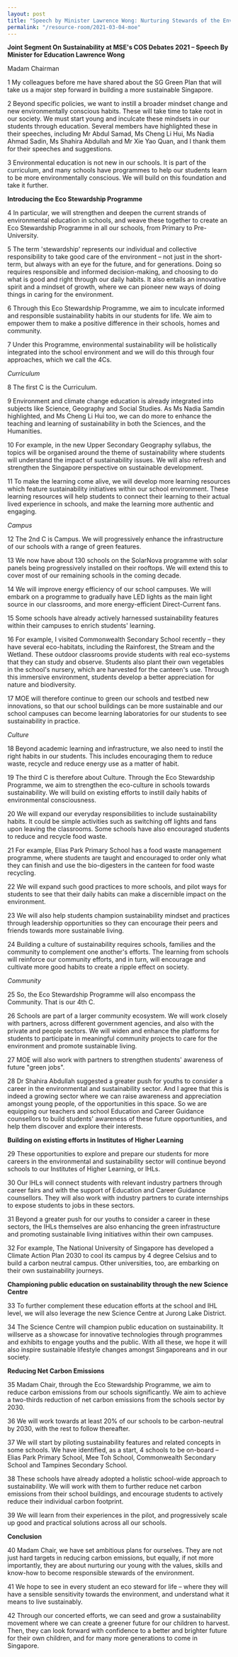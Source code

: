 ```yaml
---
layout: post
title: "Speech by Minister Lawrence Wong: Nurturing Stewards of the Environment"
permalink: "/resource-room/2021-03-04-moe"
---
```


**Joint Segment On Sustainability at MSE&#39;s COS Debates 2021 – Speech By Minister for Education Lawrence Wong**

Madam Chairman

1 My colleagues before me have shared about the SG Green Plan that will take us a major step forward in building a more sustainable Singapore.

2 Beyond specific policies, we want to instill a broader mindset change and new environmentally conscious habits. These will take time to take root in our society. We must start young and inculcate these mindsets in our students through education. Several members have highlighted these in their speeches, including Mr Abdul Samad, Ms Cheng Li Hui, Ms Nadia Ahmad Sadin, Ms Shahira Abdullah and Mr Xie Yao Quan, and I thank them for their speeches and suggestions.

3 Environmental education is not new in our schools. It is part of the curriculum, and many schools have programmes to help our students learn to be more environmentally conscious. We will build on this foundation and take it further.

**Introducing the Eco Stewardship Programme**

4 In particular, we will strengthen and deepen the current strands of environmental education in schools, and weave these together to create an Eco Stewardship Programme in all our schools, from Primary to Pre-University.

5 The term &#39;stewardship&#39; represents our individual and collective responsibility to take good care of the environment – not just in the short-term, but always with an eye for the future, and for generations. Doing so requires responsible and informed decision-making, and choosing to do what is good and right through our daily habits. It also entails an innovative spirit and a mindset of growth, where we can pioneer new ways of doing things in caring for the environment.

6 Through this Eco Stewardship Programme, we aim to inculcate informed and responsible sustainability habits in our students for life. We aim to empower them to make a positive difference in their schools, homes and community.

7 Under this Programme, environmental sustainability will be holistically integrated into the school environment and we will do this through four approaches, which we call the 4Cs.

_Curriculum_

8 The first C is the Curriculum.

9 Environment and climate change education is already integrated into subjects like Science, Geography and Social Studies. As Ms Nadia Samdin highlighted, and Ms Cheng Li Hui too, we can do more to enhance the teaching and learning of sustainability in both the Sciences, and the Humanities.

10 For example, in the new Upper Secondary Geography syllabus, the topics will be organised around the theme of sustainability where students will understand the impact of sustainability issues. We will also refresh and strengthen the Singapore perspective on sustainable development.

11 To make the learning come alive, we will develop more learning resources which feature sustainability initiatives within our school environment. These learning resources will help students to connect their learning to their actual lived experience in schools, and make the learning more authentic and engaging.

_Campus_

12 The 2nd C is Campus. We will progressively enhance the infrastructure of our schools with a range of green features.

13 We now have about 130 schools on the SolarNova programme with solar panels being progressively installed on their rooftops. We will extend this to cover most of our remaining schools in the coming decade.

14 We will improve energy efficiency of our school campuses. We will embark on a programme to gradually have LED lights as the main light source in our classrooms, and more energy-efficient Direct-Current fans.

15 Some schools have already actively harnessed sustainability features within their campuses to enrich students&#39; learning.

16 For example, I visited Commonwealth Secondary School recently – they have several eco-habitats, including the Rainforest, the Stream and the Wetland. These outdoor classrooms provide students with real eco-systems that they can study and observe. Students also plant their own vegetables in the school&#39;s nursery, which are harvested for the canteen&#39;s use. Through this immersive environment, students develop a better appreciation for nature and biodiversity.

17 MOE will therefore continue to green our schools and testbed new innovations, so that our school buildings can be more sustainable and our school campuses can become learning laboratories for our students to see sustainability in practice.

_Culture_

18 Beyond academic learning and infrastructure, we also need to instil the right habits in our students. This includes encouraging them to reduce waste, recycle and reduce energy use as a matter of habit.

19 The third C is therefore about Culture. Through the Eco Stewardship Programme, we aim to strengthen the eco-culture in schools towards sustainability. We will build on existing efforts to instill daily habits of environmental consciousness.

20 We will expand our everyday responsibilities to include sustainability habits. It could be simple activities such as switching off lights and fans upon leaving the classrooms. Some schools have also encouraged students to reduce and recycle food waste.

21 For example, Elias Park Primary School has a food waste management programme, where students are taught and encouraged to order only what they can finish and use the bio-digesters in the canteen for food waste recycling.

22 We will expand such good practices to more schools, and pilot ways for students to see that their daily habits can make a discernible impact on the environment.

23 We will also help students champion sustainability mindset and practices through leadership opportunities so they can encourage their peers and friends towards more sustainable living.

24 Building a culture of sustainability requires schools, families and the community to complement one another&#39;s efforts. The learning from schools will reinforce our community efforts, and in turn, will encourage and cultivate more good habits to create a ripple effect on society.

_Community_

25 So, the Eco Stewardship Programme will also encompass the Community. That is our 4th C.

26 Schools are part of a larger community ecosystem. We will work closely with partners, across different government agencies, and also with the private and people sectors. We will widen and enhance the platforms for students to participate in meaningful community projects to care for the environment and promote sustainable living.

27 MOE will also work with partners to strengthen students&#39; awareness of future &quot;green jobs&quot;.

28 Dr Shahira Abdullah suggested a greater push for youths to consider a career in the environmental and sustainability sector. And I agree that this is indeed a growing sector where we can raise awareness and appreciation amongst young people, of the opportunities in this space. So we are equipping our teachers and school Education and Career Guidance counsellors to build students&#39; awareness of these future opportunities, and help them discover and explore their interests.

**Building on existing efforts in Institutes of Higher Learning**

29 These opportunities to explore and prepare our students for more careers in the environmental and sustainability sector will continue beyond schools to our Institutes of Higher Learning, or IHLs.

30 Our IHLs will connect students with relevant industry partners through career fairs and with the support of Education and Career Guidance counsellors. They will also work with industry partners to curate internships to expose students to jobs in these sectors.

31 Beyond a greater push for our youths to consider a career in these sectors, the IHLs themselves are also enhancing the green infrastructure and promoting sustainable living initiatives within their own campuses.

32 For example, The National University of Singapore has developed a Climate Action Plan 2030 to cool its campus by 4 degree Celsius and to build a carbon neutral campus. Other universities, too, are embarking on their own sustainability journeys.

**Championing public education on sustainability through the new Science Centre**

33 To further complement these education efforts at the school and IHL level, we will also leverage the new Science Centre at Jurong Lake District.

34 The Science Centre will champion public education on sustainability. It willserve as a showcase for innovative technologies through programmes and exhibits to engage youths and the public. With all these, we hope it will also inspire sustainable lifestyle changes amongst Singaporeans and in our society.

**Reducing Net Carbon Emissions**

35 Madam Chair, through the Eco Stewardship Programme, we aim to reduce carbon emissions from our schools significantly. We aim to achieve a two-thirds reduction of net carbon emissions from the schools sector by 2030.

36 We will work towards at least 20% of our schools to be carbon-neutral by 2030, with the rest to follow thereafter.

37 We will start by piloting sustainability features and related concepts in some schools. We have identified, as a start, 4 schools to be on-board – Elias Park Primary School, Mee Toh School, Commonwealth Secondary School and Tampines Secondary School.

38 These schools have already adopted a holistic school-wide approach to sustainability. We will work with them to further reduce net carbon emissions from their school buildings, and encourage students to actively reduce their individual carbon footprint.

39 We will learn from their experiences in the pilot, and progressively scale up good and practical solutions across all our schools.

**Conclusion**

40 Madam Chair, we have set ambitious plans for ourselves. They are not just hard targets in reducing carbon emissions, but equally, if not more importantly, they are about nurturing our young with the values, skills and know-how to become responsible stewards of the environment.

41 We hope to see in every student an eco steward for life – where they will have a sensible sensitivity towards the environment, and understand what it means to live sustainably.

42 Through our concerted efforts, we can seed and grow a sustainability movement where we can create a greener future for our children to harvest. Then, they can look forward with confidence to a better and brighter future for their own children, and for many more generations to come in Singapore.
